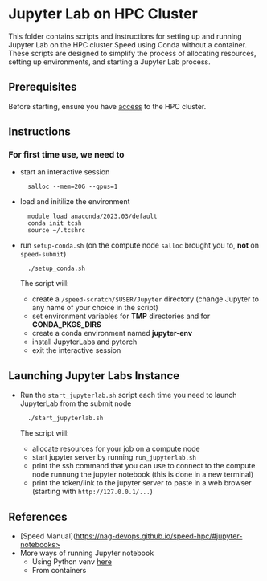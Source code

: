 <!-- TOC --><a name="README"></a>
# Jupyter Lab on HPC Cluster

This folder contains scripts and instructions for setting up and running Jupyter Lab on the HPC cluster Speed using Conda without a container. These scripts are designed to simplify the process of allocating resources, setting up environments, and starting a Jupyter Lab process.

<!-- TOC --><a name="Prerequisites"></a>
## Prerequisites

Before starting, ensure you have [access](https://nag-devops.github.io/speed-hpc/#requesting-access) to the HPC cluster.

<!-- TOC --><a name="Instructions"></a>
## Instructions

### For first time use, we need to

* start an interactive session

        salloc --mem=20G --gpus=1

* load and initilize the environment 

        module load anaconda/2023.03/default
        conda init tcsh
        source ~/.tcshrc

* run `setup-conda.sh` (on the compute node `salloc` brought you to, **not** on `speed-submit`)

        ./setup_conda.sh

    The script will:
    - create a `/speed-scratch/$USER/Jupyter` directory (change Jupyter to any name of your choice in the script)
    - set environment variables for **TMP** directories and for **CONDA_PKGS_DIRS** 
    - create a conda environment named **jupyter-env**
    - install JupyterLabs and pytorch
    - exit the interactive session

## Launching Jupyter Labs Instance

* Run the `start_jupyterlab.sh` script each time you need to launch JupyterLab from the submit node

        ./start_jupyterlab.sh

    The script will:
    - allocate resources for your job on a compute node
    - start jupyter server by running `run_jupyterlab.sh`
    - print the ssh command that you can use to connect to the compute node runnung the jupyter notebook (this is done in a new terminal)
    - print the token/link to the jupyter server to paste in a web browser (starting with `http://127.0.0.1/...`)

## References
* [Speed Manual](https://nag-devops.github.io/speed-hpc/#jupyter-notebooks>
* More ways of running Jupyter notebook
  * Using Python venv [here](https://github.com/NAG-DevOps/speed-hpc/tree/master/src/jupyter/jupyterlabs-pyenv)
  * From containers

<!-- TOC end -->
